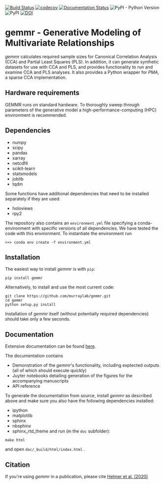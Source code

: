 [![Build Status](https://travis-ci.com/murraylab/gemmr.svg?branch=master)](https://travis-ci.com/murraylab/gemmr)
[![codecov](https://codecov.io/gh/murraylab/gemmr/branch/master/graph/badge.svg)](https://codecov.io/gh/murraylab/gemmr)
[![Documentation Status](https://readthedocs.org/projects/gemmr/badge/?version=latest)](https://gemmr.readthedocs.io/en/latest/?badge=latest)
![PyPI - Python Version](https://img.shields.io/pypi/pyversions/gemmr)
![PyPI](https://img.shields.io/pypi/v/gemmr)
[![DOI](https://zenodo.org/badge/282479318.svg)](https://zenodo.org/doi/10.5281/zenodo.10253488)

gemmr - Generative Modeling of Multivariate Relationships
=========================================================

*gemmr* calculates required sample sizes for Canonical Correlation Analysis (CCA) and
Partial Least Squares (PLS). In addition, it can generate synthetic datasets for use 
with CCA and PLS, and provides functionality to run and examine CCA and PLS analyses.
It also provides a Python wrapper for *PMA*, a sparse CCA implementation.

Hardware requirements
---------------------

GEMMR runs on standard hardware. To thoroughly sweep through parameters of the generative model a high-performance-computing (HPC) environment is recommended.

Dependencies
------------

  * numpy
  * scipy
  * pandas
  * xarray
  * netcdf4
  * scikit-learn
  * statsmodels
  * joblib
  * tqdm

Some functions have additional dependencies that need to be installed separately if they are used:
  * holoviews
  * rpy2
      
The repository also contains an ``environment.yml`` file specifying a conda-environment with specific versions of all dependencies. We have tested the code with this environment. To instantiate the environment run
```
>>> conda env create -f environment.yml
```
      
Installation
------------

The easiest way to install *gemmr* is with `pip`:
```
pip install gemmr
```
 
Alternatively, to install and use the most current code:
```
git clone https://github.com/murraylab/gemmr.git
cd gemmr
python setup.py install
```

Installation of *gemmr* itself (without potentially required dependencies) should take only a few seconds.

Documentation
-------------
 
Extensive documentation can be found [here](https://gemmr.readthedocs.io/en/latest/).

The documentation contains
   * Demonstration of the *gemmr*'s functionality, including exptected outputs (all of which should execute quickly)
   * Juyter notebooks detailing generation of the figures for the accompanying manuscripts
   * API reference

To generate the documentation from source, install *gemmr* as described above and make sure you also have the following dependencies installed:
   * ipython
   * matplotlib
   * sphinx
   * nbsphinx
   * sphinx_rtd_theme
and run (in the `doc` subfolder):
```
make html
```
and open `doc/_build/html/index.html`  .

Citation
--------
If you're using *gemmr* in a publication, please cite [Helmer et al. (2020)](https://www.biorxiv.org/content/10.1101/2020.08.25.265546v1)
